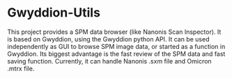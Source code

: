 # Gwyddion-Utils
This project provides a SPM data browser (like Nanonis Scan Inspector). It is based on Gwyddion, using the Gwyddion python API.
It can be used independently as GUI to browse SPM image data, or started as a
function in Gwyddion.
Its biggest advantage is the fast review of the SPM data and fast saving
function.
Currently, it can handle Nanonis .sxm file and Omicron .mtrx file.
